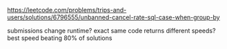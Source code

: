 https://leetcode.com/problems/trips-and-users/solutions/6796555/unbanned-cancel-rate-sql-case-when-group-by

submissions change runtime? exact same code returns different speeds?
best speed beating 80% of solutions